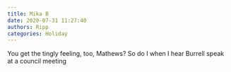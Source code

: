 ```yaml
---
title: Mika B
date: 2020-07-31 11:27:40
authors: Ripp
categories: Holiday
---
```


 You get the tingly feeling, too, Mathews?   So do I when I hear Burrell speak at a council meeting